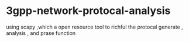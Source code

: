 # 3gpp-network-protocal-analysis
using scapy ,which a open resource tool to richful the protocal generate , analysis , and prase function 
